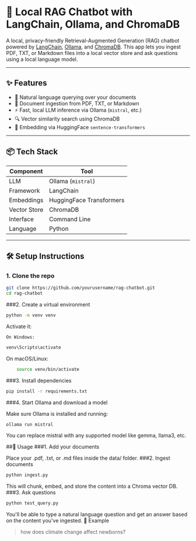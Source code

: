 # 🧠 Local RAG Chatbot with LangChain, Ollama, and ChromaDB

A local, privacy-friendly Retrieval-Augmented Generation (RAG) chatbot powered by [LangChain](https://www.langchain.com/), [Ollama](https://ollama.com/), and [ChromaDB](https://www.trychroma.com/). This app lets you ingest PDF, TXT, or Markdown files into a local vector store and ask questions using a local language model.

---

## ✨ Features

- 💬 Natural language querying over your documents  
- 📄 Document ingestion from PDF, TXT, or Markdown  
- ⚡ Fast, local LLM inference via Ollama (`mistral`, etc.)  
- 🔍 Vector similarity search using ChromaDB  
- 🧠 Embedding via HuggingFace `sentence-transformers`

---

## 📦 Tech Stack

| Component     | Tool                      |
|---------------|---------------------------|
| LLM           | Ollama (`mistral`)        |
| Framework     | LangChain                 |
| Embeddings    | HuggingFace Transformers  |
| Vector Store  | ChromaDB                  |
| Interface     | Command Line              |
| Language      | Python                    |

---

## 🛠️ Setup Instructions

### 1. Clone the repo

```bash
git clone https://github.com/yourusername/rag-chatbot.git
cd rag-chatbot
```
###2. Create a virtual environment

```bash
python -m venv venv
```

Activate it:

    On Windows:

```bash
venv\Scripts\activate
```
On macOS/Linux:
```bash
    source venv/bin/activate
```
###3. Install dependencies
```bash
pip install -r requirements.txt
```
###4. Start Ollama and download a model

Make sure Ollama is installed and running:
```bash
ollama run mistral
```
You can replace mistral with any supported model like gemma, llama3, etc.

##🔧 Usage
###1. Add your documents

Place your .pdf, .txt, or .md files inside the data/ folder.
###2. Ingest documents
```bash
python ingest.py
```
This will chunk, embed, and store the content into a Chroma vector DB.
###3. Ask questions
```bash
python test_query.py
```
You'll be able to type a natural language question and get an answer based on the content you've ingested.
🧠 Example

> how does climate change affect newborns?

